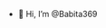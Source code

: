 - 👋 Hi, I’m @Babita369
  

<!---
Babita369/Babita369 is a ✨ special ✨ repository because its `README.md` (this file) appears on your GitHub profile.
You can click the Preview link to take a look at your changes.
--->
